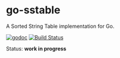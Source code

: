 # go-sstable
A Sorted String Table implementation for Go.

[![godoc](https://chronos-tachyon.net/img/godoc-badge.svg)](https://godoc.org/github.com/cloud9-tools/go-sstable)
[![Build Status](https://travis-ci.org/cloud9-tools/go-sstable.svg)](https://travis-ci.org/cloud9-tools/go-sstable)

Status: **work in progress**
